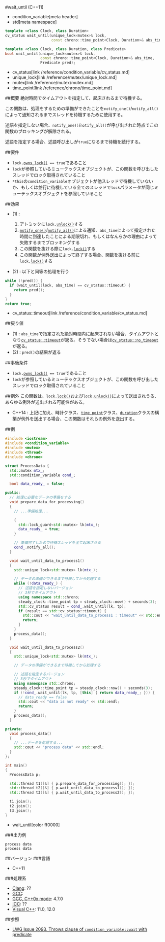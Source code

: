 #wait_until (C++11)
* condition_variable[meta header]
* std[meta namespace]

```cpp
template <class Clock, class Duration>
cv_status wait_until(unique_lock<mutex>& lock,
                     const chrono::time_point<Clock, Duration>& abs_time); // (1)

template <class Clock, class Duration, class Predicate>
bool wait_until(unique_lock<mutex>& lock,
                const chrono::time_point<Clock, Duration>& abs_time,
                Predicate pred);                                           // (2)
```
* cv_status[link /reference/condition_variable/cv_status.md]
* unique_lock[link /reference/mutex/unique_lock.md]
* mutex[link /reference/mutex/mutex.md]
* time_point[link /reference/chrono/time_point.md]

##概要
絶対時間でタイムアウトを指定して、起床されるまで待機する。

この関数は、処理をするための準備ができたことを`notify_one()`/`notify_all()`によって通知されるまでスレッドを待機するために使用する。

述語を指定しない場合、`notify_one()`/`notify_all()`が呼び出された時点でこの関数のブロッキングが解除される。

述語を指定する場合、述語呼び出しが`true`になるまで待機を続行する。



##要件
- `lock.`[`owns_lock()`](/reference/mutex/unique_lock/owns_lock.md)` == true`であること
- `lock`が参照しているミューテックスオブジェクトが、この関数を呼び出したスレッドでロック取得されていること
- `*this`の`condition_variable`オブジェクトが他スレッドで待機していないか、もしくは並行に待機している全てのスレッドで`lock`パラメータが同じミューテックスオブジェクトを参照していること


##効果
- (1) :
    1. アトミックに`lock.`[`unlock()`](/reference/mutex/unique_lock/unlock.md)する
    2. [`notify_one()`](./notify_one.md)/[`notify_all()`](./notify_all.md)による通知、`abs_time`によって指定された時間に到達したことによる期限切れ、もしくはなんらかの理由によって失敗するまでブロッキングする
    3. この関数を抜ける際に`lock.`[`lock()`](/reference/mutex/unique_lock/lock.md)する
    4. この関数が例外送出によって終了する場合、関数を抜ける前に`lock.`[`lock()`](/reference/mutex/unique_lock/lock.md)する


- (2) : 以下と同等の処理を行う

```cpp
while (!pred()) {
  if (wait_until(lock, abs_time) == cv_status::timeout) {
    return pred();
  }
}
return true;
```
* cv_status::timeout[link /reference/condition_variable/cv_status.md]


##戻り値
- (1) : `abs_time`で指定された絶対時間内に起床されない場合、タイムアウトとなり[`cv_status::timeout`](/reference/condition_variable/cv_status.md)が返る。そうでない場合は[`cv_status::no_timeout`](/reference/condition_variable/cv_status.md)が返る。 
- (2) : `pred()`の結果が返る


##事後条件
- `lock.`[`owns_lock()`](/reference/mutex/unique_lock/owns_lock.md)` == true`であること
- `lock`が参照しているミューテックスオブジェクトが、この関数を呼び出したスレッドでロック取得されていること


##例外
この関数は、`lock.`[`lock()`](/reference/mutex/unique_lock/lock.md)および`lock.`[`unlock()`](/reference/mutex/unique_lock/unlock.md)によって送出されうる、あらゆる例外が送出される可能性がある。

- C++14 : 上記に加え、時計クラス、[`time_point`](/reference/chrono/time_point.md)クラス、[`duration`](/reference/chrono/duration.md)クラスの構築が例外を送出する場合、この関数はそれらの例外を送出する。

##例
```cpp
#include <iostream>
#include <condition_variable>
#include <mutex>
#include <thread>
#include <chrono>

struct ProcessData {
  std::mutex mtx_;
  std::condition_variable cond_;

  bool data_ready_ = false;

public:
  // 処理に必要なデータの準備をする
  void prepare_data_for_processing()
  {
    // ...準備処理...

    {
      std::lock_guard<std::mutex> lk(mtx_);
      data_ready_ = true;
    }

    // 準備完了したので待機スレッドを全て起床させる
    cond_.notify_all();
  }

  void wait_until_data_to_process1()
  {
    std::unique_lock<std::mutex> lk(mtx_);

    // データの準備ができるまで待機してから処理する
    while (!data_ready_) {
      // 述語を指定しないバージョン
      // 3秒でタイムアウト
      using namespace std::chrono;
      steady_clock::time_point tp = steady_clock::now() + seconds(3);
      std::cv_status result = cond_.wait_until(lk, tp);
      if (result == std::cv_status::timeout) {
        std::cout << "wait_until_data_to_process1 : timeout" << std::endl;
        return;
      }
    }
    process_data();
  }

  void wait_until_data_to_process2()
  {
    std::unique_lock<std::mutex> lk(mtx_);

    // データの準備ができるまで待機してから処理する

    // 述語を指定するバージョン
    // 3秒でタイムアウト
    using namespace std::chrono;
    steady_clock::time_point tp = steady_clock::now() + seconds(3);
    if (!cond_.wait_until(lk, tp, [this] { return data_ready_; })) {
      // data_ready == false
      std::cout << "data is not ready" << std::endl;
      return;
    }
    process_data();
  }

private:
  void process_data()
  {
    // ...データを処理する...
    std::cout << "process data" << std::endl;
  }
};

int main()
{
  ProcessData p;

  std::thread t1([&] { p.prepare_data_for_processing(); });
  std::thread t2([&] { p.wait_until_data_to_process1(); });
  std::thread t3([&] { p.wait_until_data_to_process2(); });

  t1.join();
  t2.join();
  t3.join();
}
```
* wait_until[color ff0000]

###出力例
```
process data
process data
```

##バージョン
###言語
- C++11

###処理系
- [Clang](/implementation.md#clang): ??
- [GCC](/implementation.md#gcc): 
- [GCC, C++0x mode](/implementation.md#gcc): 4.7.0
- [ICC](/implementation.md#icc): ??
- [Visual C++](/implementation.md#visual_cpp): 11.0, 12.0


##参照
- [LWG Issue 2093. Throws clause of `condition_variable::wait` with predicate](http://www.open-std.org/jtc1/sc22/wg21/docs/lwg-defects.html#2093)



